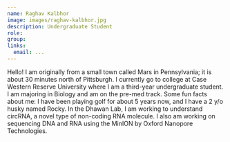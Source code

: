 ```yaml
---
name: Raghav Kalbhor
image: images/raghav-kalbhor.jpg
description: Undergraduate Student
role: 
group: 
links:
  email: ...
---
```


Hello! I am originally from a small town called Mars in Pennsylvania; it is about 30 minutes north of Pittsburgh. I currently go to college at Case Western Reserve University where I am a third-year undergraduate student. I am majoring in Biology and am on the pre-med track. Some fun facts about me: I have been playing golf for about 5 years now, and I have a 2 y/o husky named Rocky. In the Dhawan Lab, I am working to understand circRNA, a novel type of non-coding RNA molecule. I also am working on sequencing DNA and RNA using the MinION by Oxford Nanopore Technologies.
